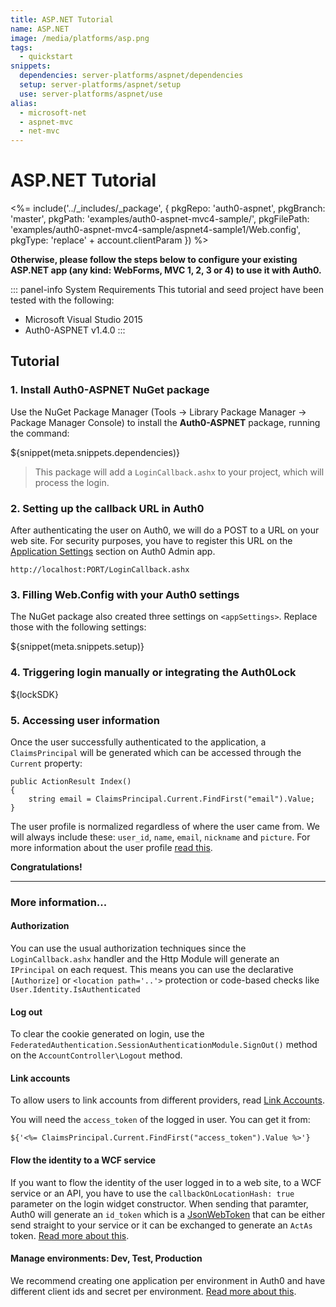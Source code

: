 ```yaml
---
title: ASP.NET Tutorial
name: ASP.NET
image: /media/platforms/asp.png
tags:
  - quickstart
snippets:
  dependencies: server-platforms/aspnet/dependencies
  setup: server-platforms/aspnet/setup
  use: server-platforms/aspnet/use
alias:
  - microsoft-net
  - aspnet-mvc
  - net-mvc
---
```


# ASP.NET Tutorial


<%= include('../_includes/_package', {
  pkgRepo: 'auth0-aspnet',
  pkgBranch: 'master',
  pkgPath: 'examples/auth0-aspnet-mvc4-sample/',
  pkgFilePath: 'examples/auth0-aspnet-mvc4-sample/aspnet4-sample1/Web.config',
  pkgType: 'replace' + account.clientParam
}) %>

**Otherwise, please follow the steps below to configure your existing ASP.NET app (any kind: WebForms, MVC 1, 2, 3 or 4) to use it with Auth0.**

::: panel-info System Requirements
This tutorial and seed project have been tested with the following:

* Microsoft Visual Studio 2015
* Auth0-ASPNET v1.4.0 
:::


## Tutorial

### 1. Install Auth0-ASPNET NuGet package

Use the NuGet Package Manager (Tools -> Library Package Manager -> Package Manager Console) to install the **Auth0-ASPNET** package, running the command:

${snippet(meta.snippets.dependencies)}

> This package will add a `LoginCallback.ashx` to your project, which will process the login.

### 2. Setting up the callback URL in Auth0

<div class="setup-callback">
<p>After authenticating the user on Auth0, we will do a POST to a URL on your web site. For security purposes, you have to register this URL on the <a href="${uiAppSettingsURL}">Application Settings</a> section on Auth0 Admin app.</p>

<pre><code>http://localhost:PORT/LoginCallback.ashx</pre></code>
</div>

### 3. Filling Web.Config with your Auth0 settings

The NuGet package also created three settings on `<appSettings>`. Replace those with the following settings:

${snippet(meta.snippets.setup)}

### 4. Triggering login manually or integrating the Auth0Lock

${lockSDK}

### 5. Accessing user information

Once the user successfully authenticated to the application, a `ClaimsPrincipal` will be generated which can be accessed through the `Current` property:

    public ActionResult Index()
    {
    	string email = ClaimsPrincipal.Current.FindFirst("email").Value;
    }

The user profile is normalized regardless of where the user came from. We will always include these: `user_id`, `name`, `email`, `nickname` and `picture`. For more information about the user profile [read this](/user-profile).

**Congratulations!**

----

### More information...

#### Authorization

You can use the usual authorization techniques since the `LoginCallback.ashx` handler and the Http Module will generate an `IPrincipal` on each request. This means you can use the declarative `[Authorize]` or `<location path='..'>` protection or code-based checks like `User.Identity.IsAuthenticated`

#### Log out

To clear the cookie generated on login, use the `FederatedAuthentication.SessionAuthenticationModule.SignOut()` method on the `AccountController\Logout` method.

#### Link accounts

To allow users to link accounts from different providers, read [Link Accounts](/link-accounts).

You will need the `access_token` of the logged in user. You can get it from:

```
${'<%= ClaimsPrincipal.Current.FindFirst("access_token").Value %>'}
```

#### Flow the identity to a WCF service

If you want to flow the identity of the user logged in to a web site, to a WCF service or an API, you have to use the `callbackOnLocationHash: true` parameter on the login widget constructor. When sending that paramter, Auth0 will generate an `id_token` which is a [JsonWebToken](http://tools.ietf.org/html/draft-ietf-oauth-json-web-token-06) that can be either send straight to your service or it can be exchanged to generate an `ActAs` token. [Read more about this](/server-apis/wcf-service).

#### Manage environments: Dev, Test, Production

We recommend creating one application per environment in Auth0 and have different client ids and secret per environment. [Read more about this](/azure-tutorial).
